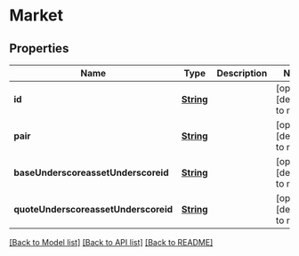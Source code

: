 # Market
## Properties

Name | Type | Description | Notes
------------ | ------------- | ------------- | -------------
**id** | [**String**](string.md) |  | [optional] [default to null]
**pair** | [**String**](string.md) |  | [optional] [default to null]
**baseUnderscoreassetUnderscoreid** | [**String**](string.md) |  | [optional] [default to null]
**quoteUnderscoreassetUnderscoreid** | [**String**](string.md) |  | [optional] [default to null]

[[Back to Model list]](../README.md#documentation-for-models) [[Back to API list]](../README.md#documentation-for-api-endpoints) [[Back to README]](../README.md)

